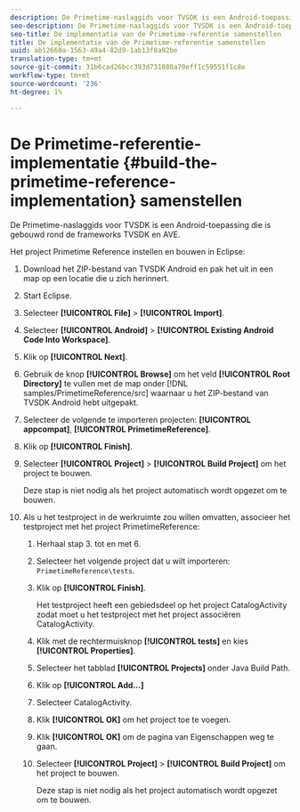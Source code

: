 ```yaml
---
description: De Primetime-naslaggids voor TVSDK is een Android-toepassing die is gebouwd rond de frameworks TVSDK en AVE.
seo-description: De Primetime-naslaggids voor TVSDK is een Android-toepassing die is gebouwd rond de frameworks TVSDK en AVE.
seo-title: De implementatie van de Primetime-referentie samenstellen
title: De implementatie van de Primetime-referentie samenstellen
uuid: ab12660a-1563-49a4-82d9-1ab13f8a92be
translation-type: tm+mt
source-git-commit: 31b6cad26bcc393d731080a70eff1c59551f1c8e
workflow-type: tm+mt
source-wordcount: '236'
ht-degree: 1%

---
```



# De Primetime-referentie-implementatie {#build-the-primetime-reference-implementation} samenstellen

De Primetime-naslaggids voor TVSDK is een Android-toepassing die is gebouwd rond de frameworks TVSDK en AVE.

Het project Primetime Reference instellen en bouwen in Eclipse:

1. Download het ZIP-bestand van TVSDK Android en pak het uit in een map op een locatie die u zich herinnert.
1. Start Eclipse.
1. Selecteer **[!UICONTROL File]** > **[!UICONTROL Import]**.
1. Selecteer **[!UICONTROL Android]** > **[!UICONTROL Existing Android Code Into Workspace]**.
1. Klik op **[!UICONTROL Next]**.
1. Gebruik de knop **[!UICONTROL Browse]** om het veld **[!UICONTROL Root Directory]** te vullen met de map onder [!DNL samples/PrimetimeReference/src] waarnaar u het ZIP-bestand van TVSDK Android hebt uitgepakt.
1. Selecteer de volgende te importeren projecten: **[!UICONTROL appcompat]**, **[!UICONTROL PrimetimeReference]**.
1. Klik op **[!UICONTROL Finish]**.
1. Selecteer **[!UICONTROL Project]** > **[!UICONTROL Build Project]** om het project te bouwen.

   Deze stap is niet nodig als het project automatisch wordt opgezet om te bouwen.
1. Als u het testproject in de werkruimte zou willen omvatten, associeer het testproject met het project PrimetimeReference:
   1. Herhaal stap 3. tot en met 6.
   1. Selecteer het volgende project dat u wilt importeren: `PrimetimeReference\tests`.
   1. Klik op **[!UICONTROL Finish]**.

      Het testproject heeft een gebiedsdeel op het project CatalogActivity zodat moet u het testproject met het project associëren CatalogActivity.
   1. Klik met de rechtermuisknop **[!UICONTROL tests]** en kies **[!UICONTROL Properties]**.
   1. Selecteer het tabblad **[!UICONTROL Projects]** onder Java Build Path.
   1. Klik op **[!UICONTROL Add...]**
   1. Selecteer CatalogActivity.
   1. Klik **[!UICONTROL OK]** om het project toe te voegen.
   1. Klik **[!UICONTROL OK]** om de pagina van Eigenschappen weg te gaan.
   1. Selecteer **[!UICONTROL Project]** > **[!UICONTROL Build Project]** om het project te bouwen.

      Deze stap is niet nodig als het project automatisch wordt opgezet om te bouwen.
